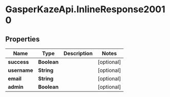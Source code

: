 # GasperKazeApi.InlineResponse20010

## Properties

Name | Type | Description | Notes
------------ | ------------- | ------------- | -------------
**success** | **Boolean** |  | [optional] 
**username** | **String** |  | [optional] 
**email** | **String** |  | [optional] 
**admin** | **Boolean** |  | [optional] 


